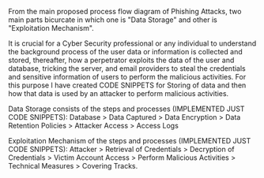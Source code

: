 From the main proposed process flow diagram of Phishing Attacks, two main parts bicurcate in which one is "Data Storage" and other is "Exploitation Mechanism".

It is crucial for a Cyber Security professional or any individual to understand the background process of the user data or information is collected and stored, thereafter, how a perpetrator exploits the data of the user and database, tricking
the server, and email providers to steal the credentials and sensitive information of users to perform the malicious activities. For this purpose I have created CODE SNIPPETS for Storing of data and then how that data is used
by an attacker to perform malicious activities.

Data Storage consists of the steps and processes (IMPLEMENTED JUST CODE SNIPPETS):
Database > Data Captured > Data Encryption > Data Retention Policies > Attacker Access > Access Logs

Exploitation Mechanism of the steps and processes (IMPLEMENTED JUST CODE SNIPPETS):
Attacker > Retrieval of Credentials > Decryption of Credentials > Victim Account Access > Perform Malicious Activities > Technical Measures > Covering Tracks.
